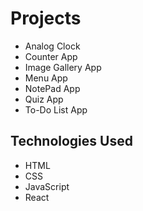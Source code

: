 # Projects
* Analog  Clock
* Counter App
* Image Gallery App
* Menu App
* NotePad App
* Quiz App
* To-Do List App

## Technologies Used
* HTML
* CSS
* JavaScript
* React
